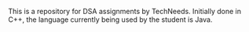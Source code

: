 This is a repository for DSA assignments by TechNeeds. 
Initially done in C++, the language currently being used by the student is Java.
